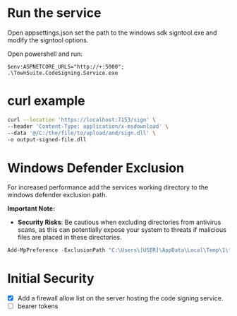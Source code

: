 # Run the service

Open appsettings.json set the path to the windows sdk signtool.exe and modify the signtool options.

Open powershell and run:

```powershelll
$env:ASPNETCORE_URLS="http://+:5000"; .\TownSuite.CodeSigning.Service.exe
```

# curl example

```bash
curl --location 'https://localhost:7153/sign' \
--header 'Content-Type: application/x-msdownload' \
--data '@/C:/the/file/to/upload/and/sign.dll' \
-o output-signed-file.dll
```

# Windows Defender Exclusion

For increased performance add the services working directory to the windows defender exclusion path.

**Important Note:**
- **Security Risks**: Be cautious when excluding directories from antivirus scans, as this can potentially expose your system to threats if malicious files are placed in these directories.


```powershell
Add-MpPreference -ExclusionPath "C:\Users\[USER]\AppData\Local\Temp\1\townsuite\codesigning"
```

# Initial Security

- [x] Add a firewall allow list on the server hosting the code signing service.
- [ ] bearer tokens

